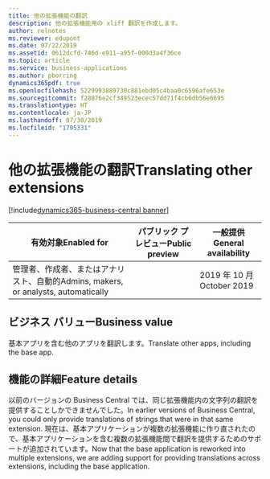 ```yaml
---
title: 他の拡張機能の翻訳
description: 他の拡張機能用の xliff 翻訳を作成します。
author: relnotes
ms.reviewer: edupont
ms.date: 07/22/2019
ms.assetid: 0612dcfd-746d-e911-a95f-000d3a4f36ce
ms.topic: article
ms.service: business-applications
ms.author: pborring
dynamics365pdf: true
ms.openlocfilehash: 5229993889730c881ebd05c4baa0c6596afe653e
ms.sourcegitcommit: f28876e2cf349523ecec57dd71f4cb6db56e6695
ms.translationtype: HT
ms.contentlocale: ja-JP
ms.lasthandoff: 07/30/2019
ms.locfileid: "1795331"
---
```

# <a name="translating-other-extensions"></a><span data-ttu-id="35466-103">他の拡張機能の翻訳</span><span class="sxs-lookup"><span data-stu-id="35466-103">Translating other extensions</span></span>
[!include[dynamics365-business-central banner](../includes/dynamics365-business-central.md)]

| <span data-ttu-id="35466-104">有効対象</span><span class="sxs-lookup"><span data-stu-id="35466-104">Enabled for</span></span>    |  <span data-ttu-id="35466-105">パブリック プレビュー</span><span class="sxs-lookup"><span data-stu-id="35466-105">Public preview</span></span> | <span data-ttu-id="35466-106">一般提供</span><span class="sxs-lookup"><span data-stu-id="35466-106">General availability</span></span> | 
| ---------- | ---------- |---------- |
|<span data-ttu-id="35466-107">管理者、作成者、またはアナリスト、自動的</span><span class="sxs-lookup"><span data-stu-id="35466-107">Admins, makers, or analysts, automatically</span></span>|| <span data-ttu-id="35466-108">2019 年 10 月</span><span class="sxs-lookup"><span data-stu-id="35466-108">October 2019</span></span>|


## <a name="business-value"></a><span data-ttu-id="35466-109">ビジネス バリュー</span><span class="sxs-lookup"><span data-stu-id="35466-109">Business value</span></span>
<!-- bv start -->
<span data-ttu-id="35466-110">基本アプリを含む他のアプリを翻訳します。</span><span class="sxs-lookup"><span data-stu-id="35466-110">Translate other apps, including the base app.</span></span>
<!-- bv end -->



## <a name="feature-details"></a><span data-ttu-id="35466-111">機能の詳細</span><span class="sxs-lookup"><span data-stu-id="35466-111">Feature details</span></span>
<!--feature detail start -->
<span data-ttu-id="35466-112">以前のバージョンの Business Central では、同じ拡張機能内の文字列の翻訳を提供することしかできませんでした。</span><span class="sxs-lookup"><span data-stu-id="35466-112">In earlier versions of Business Central, you could only provide translations of strings that were in that same extension.</span></span> <span data-ttu-id="35466-113">現在は、基本アプリケーションが複数の拡張機能に作り直されたので、基本アプリケーションを含む複数の拡張機能間で翻訳を提供するためのサポートが追加されています。</span><span class="sxs-lookup"><span data-stu-id="35466-113">Now that the base application is reworked into multiple extensions, we are adding support for providing translations across extensions, including the base application.</span></span>
<!--feature detail end -->











